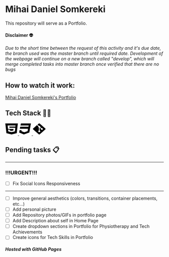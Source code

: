# Mihai Daniel Somkereki

This repository will serve as a Portfolio.

#### Disclaimer 👽
*Due to the short time between the request of this activity and it's due date, the branch used was the master branch until required date. Development of the webpage will continue on a new branch called "develop", which will merge completed tasks into master branch once verified that there are no bugs*

## How to watch it work:

[Mihai Daniel Somkereki's Portfolio](https://mdskrki.github.io/)

## Tech Stack 👨‍💻

<p align="left"> 
    <a href="https://developer.mozilla.org/en-US/docs/Web/HTML" target="_blank" rel="noreferrer"> 
        <img src="img/html5-brands.svg" alt="html5" width="40" height="40"/> 
    </a> 
    <a href="https://developer.mozilla.org/en-US/docs/Web/CSS" target="_blank" rel="noreferrer"> 
        <img src="img/css3-brands.svg" alt="css3" width="40" height="40"/> 
    </a>
    <a href="https://git-scm.com/" target="_blank">
        <img src="img/git-alt-brands.svg" alt="Git logo" width="40" height="40"/>
    </a>
</p>

## Pending tasks 📋

---

### !!!URGENT!!!

- [ ] Fix Social Icons Responsiveness

---

- [ ] Improve general aesthetics (colors, transitions, container placements, etc...)
- [ ] Add personal picture
- [ ] Add Repository photos/GIFs in portfolio page
- [ ] Add Description about self in Home Page
- [ ] Create dropdown sections in Portfolio for Physiotherapy and Tech Achievements
- [ ] Create icons for Tech Skills in Portfolio

##### _Hosted with GitHub Pages_
